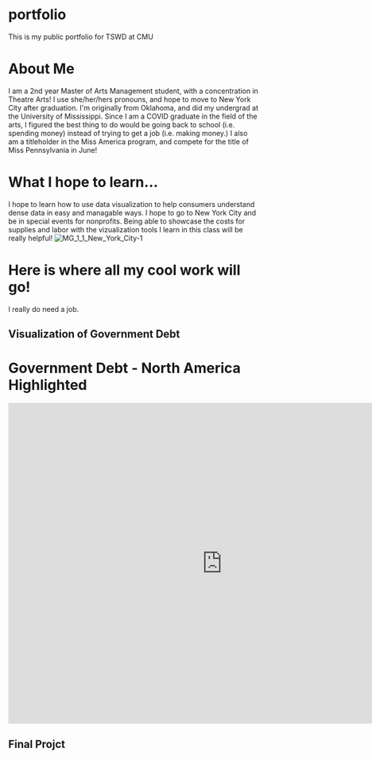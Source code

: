 # portfolio
This is my public portfolio for TSWD at CMU

# About Me
I am a 2nd year Master of Arts Management student, with a concentration in Theatre Arts! I use she/her/hers pronouns, and hope to move to New York City after graduation. I'm originally from Oklahoma, and did my undergrad at the University of Mississippi. Since I am a COVID graduate in the field of the arts, I figured the best thing to do would be going back to school (i.e. spending money) instead of trying to get a job (i.e. making money.) I also am a titleholder in the Miss America program, and compete for the title of Miss Pennsylvania in June!

# What I hope to learn...
I hope to learn how to use data visualization to help consumers understand dense data in easy and managable ways. I hope to go to New York City and be in special events for nonprofits. Being able to showcase the costs for supplies and labor with the vizualization tools I learn in this class will be really helpful! 
![MG_1_1_New_York_City-1](https://user-images.githubusercontent.com/98050576/150844673-412a88b8-9a25-4eac-90ab-8528289469a4.jpg)


# Here is where all my cool work will go!
I really do need a job.

## Visualization of Government Debt
# Government Debt - North America Highlighted
<iframe src="https://data.oecd.org/chart/6BmW" width="860" height="645" style="border: 0" mozallowfullscreen="true" webkitallowfullscreen="true" allowfullscreen="true"><a href="https://data.oecd.org/chart/6BmW" target="_blank">OECD Chart: General government debt, Total, % of GDP, Annual, 2019</a></iframe>

<div class="flourish-embed flourish-chart" data-src="visualisation/8567972"><script src="https://public.flourish.studio/resources/embed.js"></script></div>


## Final Projct
